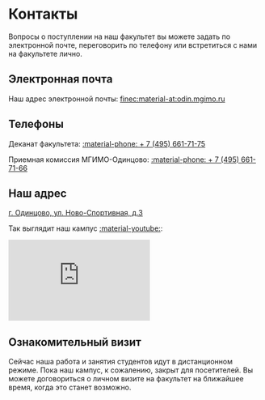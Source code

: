 # Контакты

Вопросы о поступлении на наш факультет вы можете задать
по электронной почте, переговорить по телефону или 
встретиться с нами на факультете лично.

## Электронная почта

Наш адрес электронной почты: [finec:material-at:odin.mgimo.ru](mailto:finec@odin.mgimo.ru)

## Телефоны

Деканат факультета: <a href="tel:+74956617175">:material-phone: + 7 (495) 661-71-75</a>

Приемная комиссия МГИМО-Одинцово: <a href="tel:+74956617176">:material-phone: + 7 (495) 661-71-66</a>

## Наш адрес

[г. Одинцово, ул. Ново-Cпортивная, д.3](https://yandex.ru/maps/-/CCQdZMwaPA)

Так выглядит наш кампус [:material-youtube:](https://www.youtube.com/watch?v=twanN25NqR0):

<iframe width="280" height="160" src="https://www.youtube.com/embed/twanN25NqR0" frameborder="0" allow="accelerometer; autoplay; encrypted-media; gyroscope; picture-in-picture" allowfullscreen></iframe>

## Ознакомительный визит 

Сейчас наша работа и занятия студентов идут в дистанционном режиме.
Пока наш кампус, к сожалению, закрыт для посетителей. Вы можете договориться
о личном визите на факультет на ближайшее время, когда это станет 
возможно.